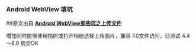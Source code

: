 ### Android WebView 填坑

##原文出自   **[Android WebView那些坑之上传文件](https://www.jianshu.com/p/48e688ce801f )**

增加同时能够使用拍照或打开相册选择上传图片，兼容 7.0文件访问，已测试 4.4～8.0 机型OK
